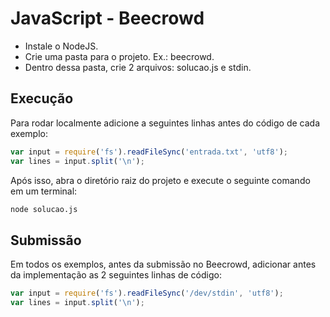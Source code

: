 # JavaScript - Beecrowd

- Instale o NodeJS.
- Crie uma pasta para o projeto. Ex.: beecrowd.
- Dentro dessa pasta, crie 2 arquivos: solucao.js e stdin.

## Execução

Para rodar localmente adicione a seguintes linhas antes do código de cada exemplo:

~~~javascript
var input = require('fs').readFileSync('entrada.txt', 'utf8');
var lines = input.split('\n');
~~~

Após isso, abra o diretório raiz do projeto e execute o seguinte comando em um terminal:

~~~bash
node solucao.js
~~~

## Submissão

Em todos os exemplos, antes da submissão no Beecrowd, adicionar antes da implementação as 2 seguintes linhas de código:

~~~javascript
var input = require('fs').readFileSync('/dev/stdin', 'utf8');
var lines = input.split('\n');
~~~
